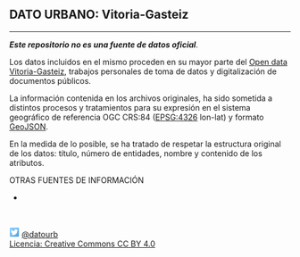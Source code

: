 ## DATO URBANO: Vitoria-Gasteiz
---

**_Este repositorio no es una fuente de datos oficial_**.
  
Los datos incluidos en el mismo proceden en su mayor parte del [Open data Vitoria-Gasteiz](http://www.vitoria-gasteiz.org/j34-01w/catalogo/portada?idioma=es), trabajos personales de toma de datos y digitalización de documentos públicos.
  
La información contenida en los archivos originales, ha sido sometida a distintos procesos y tratamientos para su expresión en el sistema geográfico de referencia OGC CRS:84 ([EPSG:4326](https://epsg.io/4326) lon-lat)  y formato [GeoJSON](http://geojson.org/).

En la medida de lo posible, se ha tratado de respetar la estructura original de los datos: título, número de entidades, nombre y contenido de los atributos.

OTRAS FUENTES DE INFORMACIÓN

* 

<br />

![](https://raw.githubusercontent.com/datourbano/simbologia/master/_/twitter_18.png "@datourb") [@datourb](http:twitter.com/datourb)  
[Licencia: Creative Commons CC BY 4.0](https://github.com/datourbano/santander/blob/master/LICENCIA.ES.md)
